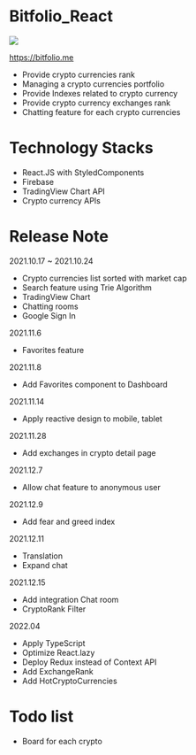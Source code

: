 # Bitfolio_React
<img style="" src="https://s3.us-west-2.amazonaws.com/secure.notion-static.com/b2ca8738-d664-4163-81c3-98d52796709d/%E1%84%8C%E1%85%A6%E1%84%86%E1%85%A9%E1%86%A8_%E1%84%8B%E1%85%A5%E1%86%B9%E1%84%8B%E1%85%B3%E1%86%B7-3.png?X-Amz-Algorithm=AWS4-HMAC-SHA256&X-Amz-Content-Sha256=UNSIGNED-PAYLOAD&X-Amz-Credential=AKIAT73L2G45EIPT3X45%2F20220503%2Fus-west-2%2Fs3%2Faws4_request&X-Amz-Date=20220503T023323Z&X-Amz-Expires=86400&X-Amz-Signature=ba16b6f8a1ee16c69069614759ab9436612a6f3697d9d43994c50c640f9080d8&X-Amz-SignedHeaders=host&response-content-disposition=filename%20%3D%22%25E1%2584%258C%25E1%2585%25A6%25E1%2584%2586%25E1%2585%25A9%25E1%2586%25A8%2520%25E1%2584%258B%25E1%2585%25A5%25E1%2586%25B9%25E1%2584%258B%25E1%2585%25B3%25E1%2586%25B7-3.png%22&x-id=GetObject">

https://bitfolio.me

- Provide crypto currencies rank
- Managing a crypto currencies portfolio
- Provide Indexes related to crypto currency
- Provide crypto currency exchanges rank
- Chatting feature for each crypto currencies

# Technology Stacks

- React.JS with StyledComponents
- Firebase
- TradingView Chart API
- Crypto currency APIs

# Release Note

2021.10.17 ~ 2021.10.24

- Crypto currencies list sorted with market cap
- Search feature using Trie Algorithm
- TradingView Chart
- Chatting rooms
- Google Sign In

2021.11.6

- Favorites feature

2021.11.8

- Add Favorites component to Dashboard

2021.11.14

- Apply reactive design to mobile, tablet

2021.11.28

- Add exchanges in crypto detail page

2021.12.7

- Allow chat feature to anonymous user

2021.12.9

- Add fear and greed index

2021.12.11

- Translation
- Expand chat

2021.12.15

- Add integration Chat room
- CryptoRank Filter

2022.04

- Apply TypeScript
- Optimize React.lazy
- Deploy Redux instead of Context API
- Add ExchangeRank
- Add HotCryptoCurrencies


# Todo list
- Board for each crypto
